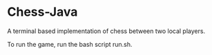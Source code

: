# Chess-Java
A terminal based implementation of chess between two local players.

To run the game, run the bash script run.sh.
